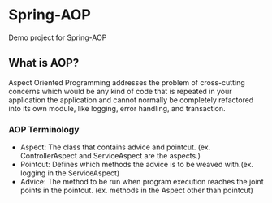 # Spring-AOP
Demo project for Spring-AOP


## What is AOP?
Aspect Oriented Programming addresses the problem of cross-cutting concerns which would be any kind of code that is repeated in your application
the application and cannot normally be completely refactored into its own module, like logging, error handling, and transaction. 

### AOP Terminology
* Aspect: The class that contains advice and pointcut. (ex. ControllerAspect and ServiceAspect are the aspects.)
* Pointcut: Defines which methods the advice is to be weaved with.(ex. logging in the ServiceAspect)
* Advice: The method to be run when program execution reaches the joint points in the pointcut. (ex. methods in the Aspect other than pointcut)
